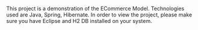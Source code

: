 This project is a demonstration of the ECommerce Model.
Technologies used are Java, Spring, Hibernate.
In order to view the project, please make sure you have Eclipse and H2 DB installed on your system.
